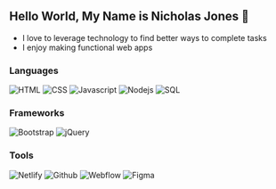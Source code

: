 ## Hello World, My Name is Nicholas Jones 👋
- I love to leverage technology to find better ways to complete tasks
- I enjoy making functional web apps

### Languages
<p align="left">
  <img alt="HTML" src="https://img.shields.io/static/v1?label=&message=HTML&color=orange">
  <img alt="CSS" src="https://img.shields.io/static/v1?label=&message=CSS&color=blue">
  <img alt="Javascript" src="https://img.shields.io/static/v1?label=&message=Javascript&color=yellow">
  <img alt="Nodejs" src="https://img.shields.io/static/v1?label=&message=NodeJs&color=success">
  <img alt="SQL" src="https://img.shields.io/static/v1?label=&message=SQL&color=green">
</p>

### Frameworks
<p align="left">
  <img alt="Bootstrap" src="https://img.shields.io/static/v1?label=&message=Bootstrap&color=purple">
  <img alt="jQuery" src="https://img.shields.io/static/v1?label=&message=JQuery&color=blue">
</p>

### Tools
<p align="left">
  <img alt="Netlify" src="https://img.shields.io/static/v1?label=&message=Netlify&color=9cf">
  <img alt="Github" src="https://img.shields.io/static/v1?label=&message=Github&color=lightgrey">
  <img alt="Webflow" src="https://img.shields.io/static/v1?label=&message=Webflow&color=informational">
  <img alt="Figma" src="https://img.shields.io/static/v1?label=&message=Figma&color=red">
</p>
